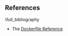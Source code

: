 ## References

\full_bibliography

* The [Dockerfile Reference](https://docs.docker.com/reference/dockerfile/ )
